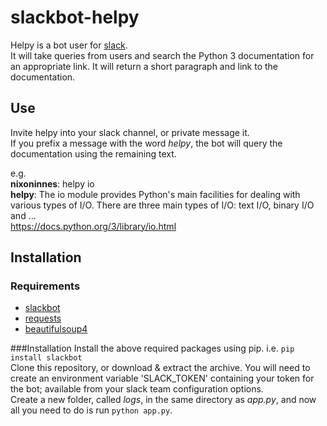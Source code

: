 # slackbot-helpy
Helpy is a bot user for [slack](https://slack.com/).  
It will take queries from users and search the Python 3 documentation for an appropriate link. It will return a short paragraph and link to the documentation.  

## Use
Invite helpy into your slack channel, or private message it.  
If you prefix a message with the word *helpy*, the bot will query the documentation using the remaining text.  

e.g.  
**nixoninnes**: helpy io  
**helpy**: The io module provides Python's main facilities for dealing with various types of I/O. There are three main types of I/O: text I/O, binary I/O and ...  
https://docs.python.org/3/library/io.html

## Installation
### Requirements
- [slackbot](https://pypi.python.org/pypi/slackbot)
- [requests](https://pypi.python.org/pypi/requests)
- [beautifulsoup4](https://pypi.python.org/pypi/beautifulsoup4)

###Installation
Install the above required packages using pip. i.e. `pip install slackbot`  
Clone this repository, or download & extract the archive. You will need to create an environment variable 'SLACK_TOKEN' containing your token for the bot; available from your slack team configuration options.  
Create a new folder, called *logs*, in the same directory as *app.py*, and now all you need to do is run `python app.py`.
